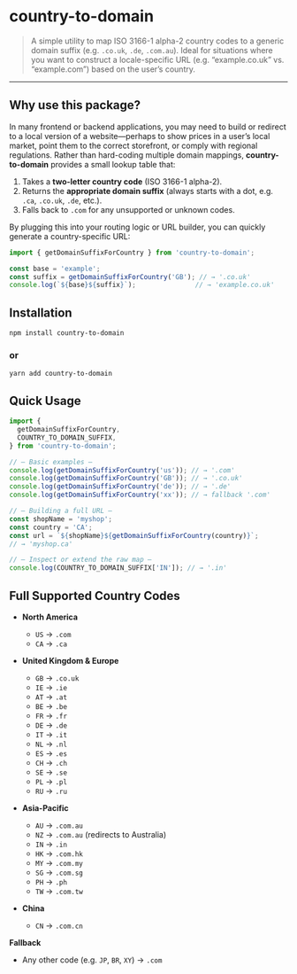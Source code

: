 # country-to-domain

> A simple utility to map ISO 3166-1 alpha-2 country codes to a generic domain suffix (e.g. `.co.uk`, `.de`, `.com.au`). Ideal for situations where you want to construct a locale-specific URL (e.g. “example.co.uk” vs. “example.com”) based on the user’s country.

---

## Why use this package?

In many frontend or backend applications, you may need to build or redirect to a local version of a website—perhaps to show prices in a user’s local market, point them to the correct storefront, or comply with regional regulations. Rather than hard-coding multiple domain mappings, **country-to-domain** provides a small lookup table that:

1. Takes a **two-letter country code** (ISO 3166-1 alpha-2).
2. Returns the **appropriate domain suffix** (always starts with a dot, e.g. `.ca`, `.co.uk`, `.de`, etc.).
3. Falls back to `.com` for any unsupported or unknown codes.

By plugging this into your routing logic or URL builder, you can quickly generate a country-specific URL:  
```ts
import { getDomainSuffixForCountry } from 'country-to-domain';

const base = 'example';
const suffix = getDomainSuffixForCountry('GB'); // → '.co.uk'
console.log(`${base}${suffix}`);               // → 'example.co.uk'
```

## Installation
```
npm install country-to-domain
```
### or
```
yarn add country-to-domain
```

## Quick Usage

```ts
import {
  getDomainSuffixForCountry,
  COUNTRY_TO_DOMAIN_SUFFIX,
} from 'country-to-domain';

// — Basic examples —
console.log(getDomainSuffixForCountry('us')); // → '.com'
console.log(getDomainSuffixForCountry('GB')); // → '.co.uk'
console.log(getDomainSuffixForCountry('de')); // → '.de'
console.log(getDomainSuffixForCountry('xx')); // → fallback '.com'

// — Building a full URL —
const shopName = 'myshop';
const country = 'CA';
const url = `${shopName}${getDomainSuffixForCountry(country)}`;
// → 'myshop.ca'

// — Inspect or extend the raw map —
console.log(COUNTRY_TO_DOMAIN_SUFFIX['IN']); // → '.in'
```


## Full Supported Country Codes
- **North America**  
  - `US` → `.com`  
  - `CA` → `.ca`  

- **United Kingdom & Europe**  
  - `GB` → `.co.uk`  
  - `IE` → `.ie`  
  - `AT` → `.at`  
  - `BE` → `.be`  
  - `FR` → `.fr`  
  - `DE` → `.de`  
  - `IT` → `.it`  
  - `NL` → `.nl`  
  - `ES` → `.es`  
  - `CH` → `.ch`  
  - `SE` → `.se`  
  - `PL` → `.pl`  
  - `RU` → `.ru`  

- **Asia-Pacific**  
  - `AU` → `.com.au`  
  - `NZ` → `.com.au` (redirects to Australia)  
  - `IN` → `.in`  
  - `HK` → `.com.hk`  
  - `MY` → `.com.my`  
  - `SG` → `.com.sg`  
  - `PH` → `.ph`  
  - `TW` → `.com.tw`  

- **China**  
  - `CN` → `.com.cn`  

**Fallback**  
- Any other code (e.g. `JP`, `BR`, `XY`) → `.com`
